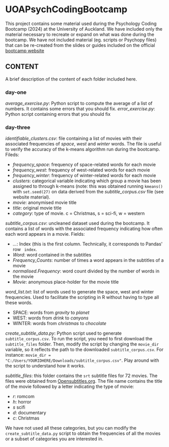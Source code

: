 # UOAPsychCodingBootcamp

This project contains some material used during the Psychology Coding Bootcamp (2024) at the University of Auckland. We have included only the material necessary to recreate or expand on what was done during the bootcamp. We have not included material (eg. scripts or Psychopy files) that can be re-created from the slides or guides included on the official [bootcamp website](https://psychology-coding-bootcamp.netlify.app/)

## CONTENT
A brief description of the content of each folder included here. 

### day-one


*average_exercise.py*: Python script to compute the average of a list of numbers. It contains some errors that you should fix.
*error_exercise.py*: Python script containing errors that you should fix


### day-three


*identifiable_clusters.csv*: file containing a list of movies with their associated frequencies of *space*, *west* and *winter* words. The file is useful to verify the accuracy of the k-means algorithm run during the bootcamp. Fileds:

* *frequency_space*: frequency of space-related words for each movie
* *frequency_west*: frequency of west-related words for each movie
* *frequency_winter*: frequency of winter-related words for each movie
* *clusters*: categorical variable indicating which group a movie has been assigned to through k-means (note: this was obtained running `kmeans()` with `set.seed(27)` on data derived from the *subtitle_corpus.csv* file (see website material).
* *movie*: anonymised movie title
* *title*: original movie title
* *category*: type of movie. c = Christmas, s = sci-fi, w = western


*subtitle_corpus.csv*: uncleaned dataset used during the bootcamp. It contains a list of words with the associated frequency indicating how often each word appears in a movie. Fields:
* *...*: Index (this is the first column. Technically, it corresponds to Pandas' row ` index`.
* *Word*: word contained in  the subtitles
* *Frequency_Counts*: number of times a word appears in the subtitles of a movie
* *normalised.Frequency*: word count divided by the number of words in the movie
* *Movie*: anonymous place-holder for the movie title


*word_list.txt*: list of words used to generate the space, west and winter frequencies. Used to facilitate the scripting in R without having to type all these words.
* SPACE: words from *gravity* to *planet*
* WEST: words from *drink* to *canyons*
* WINTER: words from *christmas* to *chocolate*

  
*create_subtitle_data.py*: Python script used to generate `subtitle_corpus.csv`. To run the script, you need to first download the `subtitle_files` folder. Then, modify the script by changing the `movie_dir` variable, so it reflects the path to the downloaded `subtitle_corpus.csv`. For instance: `movie_dir = "C:/Users/YOURIDHERE/Downloads/subtitle_corpus.csv"`. Play around with the script to understand how it works.


*subtitle_files*: this folder contains the `srt` subtitle files for 72 movies. The files were obtained from [Opensubtitles.org](https://www.opensubtitles.org/en/search/subs). The file name contains the title of the movie followed by a letter indicating the type of movie:
* *r*: romcom
* *h*: horror
* *s* scifi
* *d*: documentary
* *c*: Christmas

We have not used all these categories, but you can modify the `create_subtitle_data.py` script to obtain the frequencies of all the movies or a subset of categories you are interested in. 
